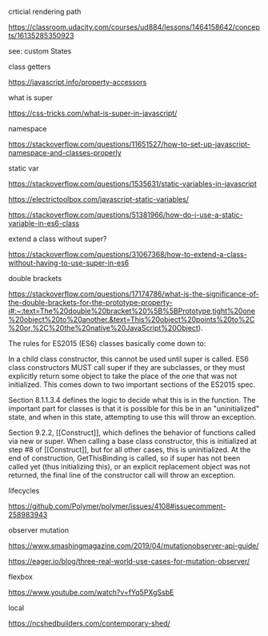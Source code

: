 
crticial rendering path 

https://classroom.udacity.com/courses/ud884/lessons/1464158642/concepts/16135285350923

see: custom States

class getters

https://javascript.info/property-accessors

what is super

https://css-tricks.com/what-is-super-in-javascript/

namespace

https://stackoverflow.com/questions/11651527/how-to-set-up-javascript-namespace-and-classes-properly

static var

https://stackoverflow.com/questions/1535631/static-variables-in-javascript

https://electrictoolbox.com/javascript-static-variables/

https://stackoverflow.com/questions/51381966/how-do-i-use-a-static-variable-in-es6-class



extend a class without super? 

https://stackoverflow.com/questions/31067368/how-to-extend-a-class-without-having-to-use-super-in-es6

double brackets

https://stackoverflow.com/questions/17174786/what-is-the-significance-of-the-double-brackets-for-the-prototype-property-i#:~:text=The%20double%20bracket%20%5B%5BPrototype,tight%20one%20object%20to%20another.&text=This%20object%20points%20to%2C%20or,%2C%20the%20native%20JavaScript%20Object).



The rules for ES2015 (ES6) classes basically come down to:

In a child class constructor, this cannot be used until super is called.
ES6 class constructors MUST call super if they are subclasses, or they must explicitly return some object to take the place of the one that was not initialized.
This comes down to two important sections of the ES2015 spec.

Section 8.1.1.3.4 defines the logic to decide what this is in the function. The important part for classes is that it is possible for this be in an "uninitialized" state, and when in this state, attempting to use this will throw an exception.

Section 9.2.2, [[Construct]], which defines the behavior of functions called via new or super. When calling a base class constructor, this is initialized at step #8 of [[Construct]], but for all other cases, this is uninitialized. At the end of construction, GetThisBinding is called, so if super has not been called yet (thus initializing this), or an explicit replacement object was not returned, the final line of the constructor call will throw an exception.

lifecycles

https://github.com/Polymer/polymer/issues/4108#issuecomment-258983943

observer mutation

https://www.smashingmagazine.com/2019/04/mutationobserver-api-guide/

https://eager.io/blog/three-real-world-use-cases-for-mutation-observer/

flexbox

https://www.youtube.com/watch?v=fYq5PXgSsbE

 

local

https://ncshedbuilders.com/contemporary-shed/

